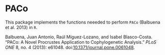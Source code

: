 # PACo

This package implements the functions neeeded to perform `PACo` (Balbuena
et al. 2013) in `R`.

Balbuena, Juan Antonio, Raúl Míguez-Lozano, and Isabel Blasco-Costa. “PACo:
A Novel Procrustes Application to Cophylogenetic Analysis.” *PLoS ONE* 8,
no. 4 (2013): e61048. doi:[10.1371/journal.pone.0061048][doi].

[doi]: http://dx.doi.org/10.1371/journal.pone.0061048
